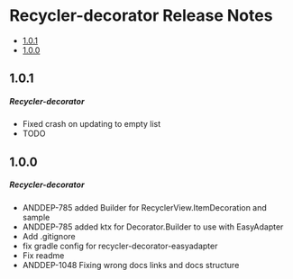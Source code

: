 # Recycler-decorator Release Notes

- [1.0.1](#101)
- [1.0.0](#100)

## 1.0.1
##### Recycler-decorator
* Fixed crash on updating to empty list
* TODO
## 1.0.0
##### Recycler-decorator
* ANDDEP-785 added Builder for RecyclerView.ItemDecoration and sample
* ANDDEP-785 added ktx for Decorator.Builder to use with EasyAdapter
* Add .gitignore
* fix gradle config for recycler-decorator-easyadapter
* Fix readme
* ANDDEP-1048 Fixing wrong docs links and docs structure